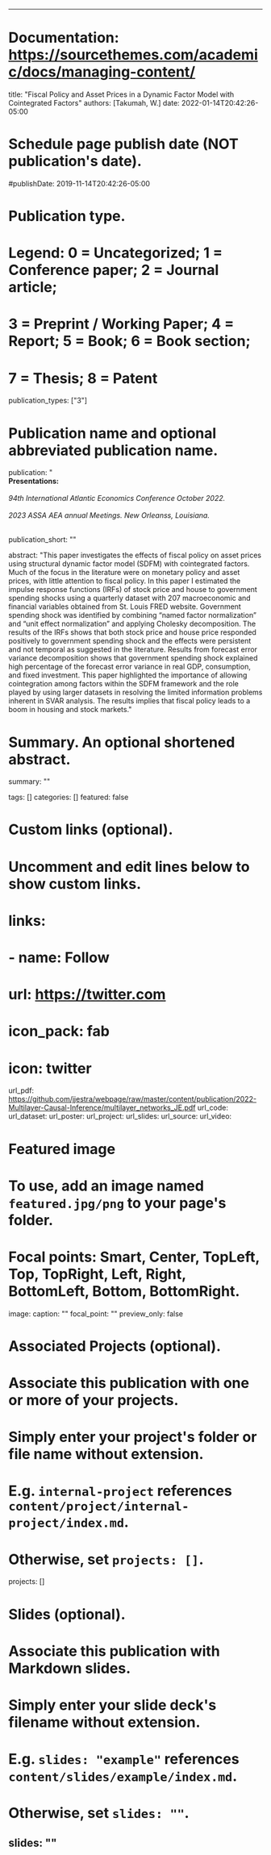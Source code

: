 
---
# Documentation: https://sourcethemes.com/academic/docs/managing-content/

title: "Fiscal Policy and Asset Prices in a Dynamic
Factor Model with Cointegrated Factors"
authors: [Takumah, W.]
date: 2022-01-14T20:42:26-05:00

# Schedule page publish date (NOT publication's date).
#publishDate: 2019-11-14T20:42:26-05:00

# Publication type.
# Legend: 0 = Uncategorized; 1 = Conference paper; 2 = Journal article;
# 3 = Preprint / Working Paper; 4 = Report; 5 = Book; 6 = Book section;
# 7 = Thesis; 8 = Patent
publication_types: ["3"]

# Publication name and optional abbreviated publication name.
publication: "<br />
**Presentations:**<br />
<br />
*94th International Atlantic Economics Conference October 2022.*<br />
<br />
*2023 ASSA AEA annual Meetings. New Orleanss, Louisiana.*<br />
<br />


publication_short: ""

abstract: "This paper investigates the effects of fiscal policy on asset prices using structural dynamic
factor model (SDFM) with cointegrated factors. Much of the focus in the literature were on
monetary policy and asset prices, with little attention to fiscal policy. In this paper I estimated
the impulse response functions (IRFs) of stock price and house to government spending shocks
using a quarterly dataset with 207 macroeconomic and financial variables obtained from St.
Louis FRED website. Government spending shock was identified by combining “named factor
normalization” and “unit effect normalization” and applying Cholesky decomposition. The
results of the IRFs shows that both stock price and house price responded positively to government
spending shock and the effects were persistent and not temporal as suggested in the
literature. Results from forecast error variance decomposition shows that government spending
shock explained high percentage of the forecast error variance in real GDP, consumption,
and fixed investment. This paper highlighted the importance of allowing cointegration among
factors within the SDFM framework and the role played by using larger datasets in resolving
the limited information problems inherent in SVAR analysis. The results implies that fiscal
policy leads to a boom in housing and stock markets."

# Summary. An optional shortened abstract.
summary: ""

tags: []
categories: []
featured: false

# Custom links (optional).
#   Uncomment and edit lines below to show custom links.
# links:
# - name: Follow
#   url: https://twitter.com
#   icon_pack: fab
#   icon: twitter

url_pdf: https://github.com/jjestra/webpage/raw/master/content/publication/2022-Multilayer-Causal-Inference/multilayer_networks_JE.pdf
url_code:
url_dataset:
url_poster:
url_project:
url_slides:
url_source:
url_video:

# Featured image
# To use, add an image named `featured.jpg/png` to your page's folder. 
# Focal points: Smart, Center, TopLeft, Top, TopRight, Left, Right, BottomLeft, Bottom, BottomRight.
image:
  caption: ""
  focal_point: ""
  preview_only: false

# Associated Projects (optional).
#   Associate this publication with one or more of your projects.
#   Simply enter your project's folder or file name without extension.
#   E.g. `internal-project` references `content/project/internal-project/index.md`.
#   Otherwise, set `projects: []`.
projects: []

# Slides (optional).
#   Associate this publication with Markdown slides.
#   Simply enter your slide deck's filename without extension.
#   E.g. `slides: "example"` references `content/slides/example/index.md`.
#   Otherwise, set `slides: ""`.
slides: ""
---
